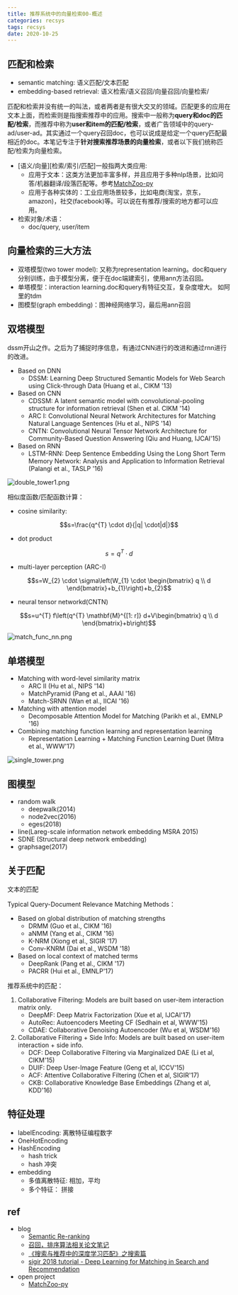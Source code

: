 ```yaml
---
title: 推荐系统中的向量检索00-概述
categories: recsys
tags: recsys
date: 2020-10-25
---
```


## 匹配和检索

- semantic matching: 语义匹配/文本匹配
- embedding-based retrieval: 语义检索/语义召回/向量召回/向量检索/

匹配和检索并没有统一的叫法，或者两者是有很大交叉的领域。匹配更多的应用在文本上面，而检索则是指搜索推荐中的应用。搜索中一般称为**query和doc的匹配/检索**，而推荐中称为**user和item的匹配/检索**，或者广告领域中的query-ad/user-ad。其实通过一个query召回doc，也可以说成是给定一个query匹配最相近的doc。本笔记专注于**针对搜索推荐场景的向量检索**，或者以下我们统称匹配/检索为向量检索。

- [语义/向量][检索/索引/匹配]一般指两大类应用:
    - 应用于文本：这类方法更加丰富多样，并且应用于多种nlp场景，比如问答/机器翻译/段落匹配等。参考[MatchZoo-py](https://github.com/NTMC-Community/MatchZoo-py)
    - 应用于各种实体的：工业应用场景较多，比如电商(淘宝，京东，amazon)，社交(facebook)等。可以说在有推荐/搜索的地方都可以应用。
- 检索对象/术语：
    - doc/query, user/item

## 向量检索的三大方法

- 双塔模型(two tower model): 又称为representation learning。doc和query分别训练，由于模型分离，便于在doc端建索引，使用ann方法召回。
- 单塔模型：interaction learning.doc和query有特征交互，复杂度增大。 如阿里的tdm
- 图模型(graph embedding)：图神经网络学习，最后用ann召回

## 双塔模型

dssm开山之作。之后为了捕捉时序信息，有通过CNN进行的改进和通过rnn进行的改进。

- Based on DNN
    - DSSM: Learning Deep Structured Semantic Models for Web Search using Click-through Data (Huang et al., CIKM '13) 
- Based on CNN
    - CDSSM: A latent semantic model with convolutional-pooling structure for information retrieval (Shen et al. CIKM '14)
    - ARC I: Convolutional Neural Network Architectures for Matching Natural Language Sentences (Hu et al., NIPS '14)
    - CNTN: Convolutional Neural Tensor Network Architecture for Community-Based Question Answering (Qiu and Huang, IJCAI'15)
- Based on RNN
    - LSTM-RNN: Deep Sentence Embedding Using the Long Short Term Memory Network: Analysis and Application to Information Retrieval (Palangi et al., TASLP '16)

![double_tower1.png](https://cdn.jsdelivr.net/gh/YeeKal/img_land/blog/notes_img_backup/recsys/imgs/double_tower1.png)


相似度函数/匹配函数计算：

- cosine similarity:

$$s=\frac{q^{T} \cdot d}{|q| \cdot|d|}$$

- dot product

$$s=q^T \cdot d$$

- multi-layer perception (ARC-I)

$$s=W_{2} \cdot \sigma\left(W_{1} \cdot \begin{bmatrix} q \\ d \end{bmatrix}+b_{1}\right)+b_{2}$$

- neural tensor networkd(CNTN)

$$s=u^{T} f\left(q^{T} \mathbf{M}^{[1: r]} d+V\begin{bmatrix} q \\ d \end{bmatrix}+b\right)$$

![match_func_nn.png](https://cdn.jsdelivr.net/gh/YeeKal/img_land/blog/notes_img_backup/recsys/imgs/match_func_nn.png)


## 单塔模型

- Matching with word-level similarity matrix
    - ARC II (Hu et al., NIPS '14)
    - MatchPyramid (Pang et al., AAAl '16)
    - Match-SRNN (Wan et al., IICAI '16)
- Matching with attention model
    - Decomposable Attention Model for Matching (Parikh et al., EMNLP '16)
- Combining matching function learning and representation learning 
    - Representation Learning + Matching Function Learning Duet (Mitra et al., WWW'17)

![single_tower.png](https://cdn.jsdelivr.net/gh/YeeKal/img_land/blog/notes_img_backup/recsys/imgs/single_tower.png)

## 图模型

- random walk
    - deepwalk(2014)
    - node2vec(2016)
    - eges(2018)
- line(Lareg-scale information network embedding MSRA 2015)
- SDNE (Structural deep network embedding)
- graphsage(2017)


## 关于匹配

文本的匹配

Typical Query-Document Relevance Matching Methods：

- Based on global distribution of matching strengths
    - DRMM (Guo et al., CIKM '16)
    - aNMM (Yang et al., CIKM '16)
    - K-NRM (Xiong et al., SIGIR '17)
    - Conv-KNRM (Dai et al., WSDM '18)
- Based on local context of matched terms
    - DeepRank (Pang et al., CIKM '17)
    - PACRR (Hui et al., EMNLP'17)


推荐系统中的匹配：

1. Collaborative Filtering: Models are built based on user-item interaction matrix only.
    - DeepMF: Deep Matrix Factorization (Xue et al, IJCAI'17) 
    - AutoRec: Autoencoders Meeting CF (Sedhain et al, WWW'15) 
    - CDAE: Collaborative Denoising Autoencoder (Wu et al, WSDM'16)
2. Collaborative Filtering + Side Info: Models are built based on user-item interaction + side info. 
    - DCF: Deep Collaborative Filtering via Marginalized DAE (Li et al, CIKM'15) 
    - DUIF: Deep User-Image Feature (Geng et al, ICCV'15) 
    - ACF: Attentive Collaborative Filtering (Chen et al, SIGIR'17)
    - CKB: Collaborative Knowledge Base Embeddings (Zhang et al, KDD'16)


## 特征处理

- labelEncoding: 离散特征编程数字
- OneHotEncoding
- HashEncoding
    - hash trick
    - hash 冲突
- embedding
    - 多值离散特征: 相加，平均
    - 多个特征： 拼接

## ref

- blog
    - [Semantic Re-ranking](https://github.com/caiyinqiong/Semantic-Ranking-Models/blob/main/semantic%20reranking.md)
    - [召回，排序算法相关论文笔记](https://www.zhihu.com/column/c_1098542257317171200)
    - [《搜索与推荐中的深度学习匹配》之搜索篇](https://zhuanlan.zhihu.com/p/38296950)
    - [sigir 2018 tutorial - Deep Learning for Matching in Search and Recommendation](https://www.comp.nus.edu.sg/~xiangnan/sigir18-deep.pdf)
- open project
    - [MatchZoo-py](https://github.com/NTMC-Community/MatchZoo-py)




